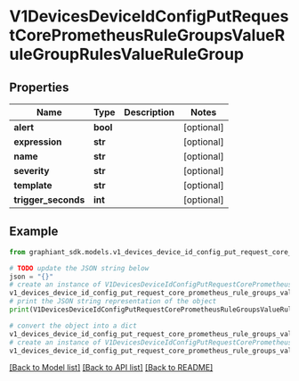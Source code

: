# V1DevicesDeviceIdConfigPutRequestCorePrometheusRuleGroupsValueRuleGroupRulesValueRuleGroup


## Properties

Name | Type | Description | Notes
------------ | ------------- | ------------- | -------------
**alert** | **bool** |  | [optional] 
**expression** | **str** |  | [optional] 
**name** | **str** |  | [optional] 
**severity** | **str** |  | [optional] 
**template** | **str** |  | [optional] 
**trigger_seconds** | **int** |  | [optional] 

## Example

```python
from graphiant_sdk.models.v1_devices_device_id_config_put_request_core_prometheus_rule_groups_value_rule_group_rules_value_rule_group import V1DevicesDeviceIdConfigPutRequestCorePrometheusRuleGroupsValueRuleGroupRulesValueRuleGroup

# TODO update the JSON string below
json = "{}"
# create an instance of V1DevicesDeviceIdConfigPutRequestCorePrometheusRuleGroupsValueRuleGroupRulesValueRuleGroup from a JSON string
v1_devices_device_id_config_put_request_core_prometheus_rule_groups_value_rule_group_rules_value_rule_group_instance = V1DevicesDeviceIdConfigPutRequestCorePrometheusRuleGroupsValueRuleGroupRulesValueRuleGroup.from_json(json)
# print the JSON string representation of the object
print(V1DevicesDeviceIdConfigPutRequestCorePrometheusRuleGroupsValueRuleGroupRulesValueRuleGroup.to_json())

# convert the object into a dict
v1_devices_device_id_config_put_request_core_prometheus_rule_groups_value_rule_group_rules_value_rule_group_dict = v1_devices_device_id_config_put_request_core_prometheus_rule_groups_value_rule_group_rules_value_rule_group_instance.to_dict()
# create an instance of V1DevicesDeviceIdConfigPutRequestCorePrometheusRuleGroupsValueRuleGroupRulesValueRuleGroup from a dict
v1_devices_device_id_config_put_request_core_prometheus_rule_groups_value_rule_group_rules_value_rule_group_from_dict = V1DevicesDeviceIdConfigPutRequestCorePrometheusRuleGroupsValueRuleGroupRulesValueRuleGroup.from_dict(v1_devices_device_id_config_put_request_core_prometheus_rule_groups_value_rule_group_rules_value_rule_group_dict)
```
[[Back to Model list]](../README.md#documentation-for-models) [[Back to API list]](../README.md#documentation-for-api-endpoints) [[Back to README]](../README.md)


